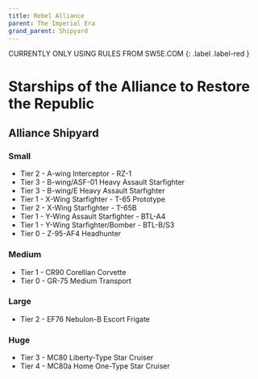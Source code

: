 ```yaml
---
title: Rebel Alliance
parent: The Imperial Era
grand_parent: Shipyard
---
```


CURRENTLY ONLY USING RULES FROM SW5E.COM
{: .label .label-red }

# Starships of the Alliance to Restore the Republic

## Alliance Shipyard

### Small
- Tier 2 - A-wing Interceptor - RZ-1	
- Tier 3 - B-wing/ASF-01 Heavy Assault Starfighter
- Tier 3 - B-wing/E Heavy Assault Starfighter
- Tier 1 - X-Wing Starfighter - T-65 Prototype
- Tier 2 - X-Wing Starfighter - T-65B
- Tier 1 - Y-Wing Assault Starfighter - BTL-A4	
- Tier 1 - Y-Wing Starfighter/Bomber - BTL-B/S3	
- Tier 0 - Z-95-AF4 Headhunter	

### Medium
- Tier 1 - CR90 Corellian Corvette
- Tier 0 - GR-75 Medium Transport

### Large
- Tier 2 - EF76 Nebulon-B Escort Frigate

### Huge
- Tier 3 - MC80 Liberty-Type Star Cruiser
- Tier 4 - MC80a Home One-Type Star Cruiser